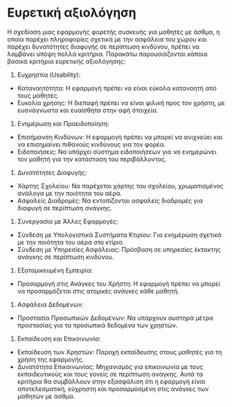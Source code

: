 # Ευρετική αξιολόγηση

Η σχεδίαση μιας εφαρμογής φορετής συσκευής για μαθητές με άσθμα, η οποία παρέχει πληροφορίες σχετικά με την ασφάλεια του χώρου και παρέχει δυνατότητες διαφυγής σε περίπτωση κινδύνου, πρέπει να λαμβάνει υπόψη πολλά κριτήρια. Παρακάτω παρουσιάζονται κάποια βασικά κριτήρια ευρετικής αξιολόγησης:

1. Ευχρηστία (Usability):

- Κατανοητότητα: Η εφαρμογή πρέπει να είναι εύκολα κατανοητή από τους μαθητές.
- Ευκολία χρήσης: Η διεπαφή πρέπει να είναι φιλική προς τον χρήστη, με ευανάγνωστα και ευαίσθητα στην αφή στοιχεία.
1. Ενημέρωση και Προειδοποίηση:

- Επισήμανση Κινδύνων: Η εφαρμογή πρέπει να μπορεί να ανιχνεύει και να επισημαίνει πιθανούς κινδύνους για τον φορέα.
- Ειδοποιήσεις: Να υπάρχει σύστημα ειδοποιήσεων για να ενημερώνει τον μαθητή για την κατάσταση του περιβάλλοντος.
1. Δυνατότητες Διαφυγής:

- Χάρτης Σχολείου: Να παρέχεται χάρτης του σχολείου, χρωματισμένος ανάλογα με την ποιότητα του αέρα.
- Ασφαλείς Διαδρομές: Να εντοπίζονται ασφαλείς διαδρομές για διαφυγή σε περίπτωση ανάγκης.
1. Συνεργασία με Άλλες Εφαρμογές:

- Σύνδεση με Υπολογιστικά Συστήματα Κτιρίου: Για ενημέρωση σχετικά με την ποιότητα του αέρα στο κτίριο.
- Σύνδεση με Υπηρεσίες Ασφάλειας: Πρόσβαση σε υπηρεσίες έκτακτης ανάγκης σε περίπτωση κινδύνου.
1. Εξατομικευμένη Εμπειρία:

- Προσαρμογή στις Ανάγκες του Χρήστη: Η εφαρμογή πρέπει να μπορεί να προσαρμόζεται στις ατομικές ανάγκες κάθε μαθητή.
1. Ασφάλεια Δεδομένων:

- Προστασία Προσωπικών Δεδομένων: Να υπάρχουν αυστηρά μέτρα προστασίας για τα προσωπικά δεδομένα των χρηστών.
1. Εκπαίδευση και Επικοινωνία:

- Εκπαίδευση των Χρηστών: Παροχή εκπαίδευσης στους μαθητές για τη χρήση της εφαρμογής.
- Δυνατότητα Επικοινωνίας: Μηχανισμός για επικοινωνία με τους εκπαιδευτικούς και τους γονείς σε περίπτωση ανάγκης.
Αυτά τα κριτήρια θα συμβάλλουν στην εξασφάλιση ότι η εφαρμογή είναι αποτελεσματική, εύχρηστη και προσαρμοσμένη στις ανάγκες των μαθητών με άσθμα.